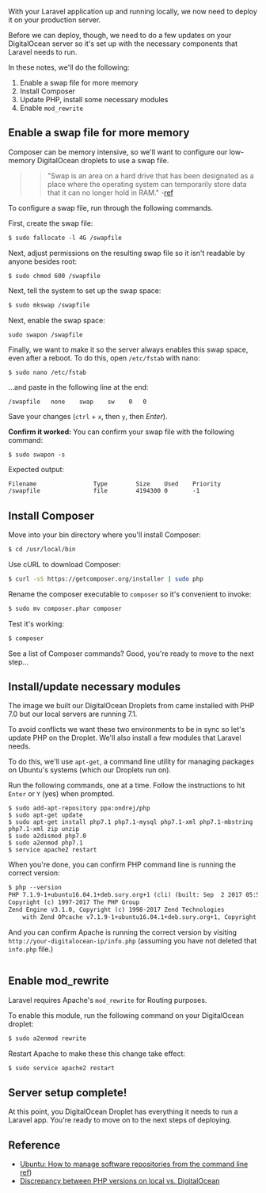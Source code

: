 With your Laravel application up and running locally, we now need to deploy it on your production server.

Before we can deploy, though, we need to do a few updates on your DigitalOcean server so it's set up with the necessary components that Laravel needs to run.

In these notes, we'll do the following:

1. Enable a swap file for more memory
2. Install Composer
3. Update PHP, install some necessary modules
3. Enable `mod_rewrite`


## Enable a swap file for more memory
Composer can be memory intensive, so we'll want to configure our low-memory DigitalOcean droplets to use a swap file.

>> "Swap is an area on a hard drive that has been designated as a place where the operating system can temporarily store data that it can no longer hold in RAM." -[ref](https://www.digitalocean.com/community/tutorials/how-to-add-swap-on-ubuntu-14-04)

To configure a swap file, run through the following commands.

First, create the swap file:

```xml
$ sudo fallocate -l 4G /swapfile
```

Next, adjust permissions on the resulting swap file so it isn't readable by anyone besides root:

```
$ sudo chmod 600 /swapfile
```

Next, tell the system to set up the swap space:

```xml
$ sudo mkswap /swapfile
```

Next, enable the swap space:

```
sudo swapon /swapfile
```

Finally, we want to make it so the server always enables this swap space, even after a reboot. To do this, open `/etc/fstab` with nano:

```
$ sudo nano /etc/fstab
```

...and paste in the following line at the end:

```
/swapfile   none    swap    sw    0   0
```

Save your changes (`ctrl` + `x`, then `y`, then *Enter*).

__Confirm it worked:__
You can confirm your swap file with the following command:

```
$ sudo swapon -s
```

Expected output:

```xml
Filename                Type        Size    Used    Priority
/swapfile               file        4194300 0       -1
```


## Install Composer
Move into your bin directory where you'll install Composer:

```bash
$ cd /usr/local/bin
```

Use cURL to download Composer:

```bash
$ curl -sS https://getcomposer.org/installer | sudo php
```

Rename the composer executable to `composer` so it's convenient to invoke:

```bash
$ sudo mv composer.phar composer
```

Test it's working:

```bash
$ composer
```

See a list of Composer commands? Good, you're ready to move to the next step...


## Install/update necessary modules
The image we built our DigitalOcean Droplets from came installed with PHP 7.0 but our local servers are running 7.1.

To avoid conflicts we want these two environments to be in sync so let's update PHP on the Droplet. We'll also install a few modules that Laravel needs.

To do this, we'll use `apt-get`, a command line utility for managing packages on Ubuntu's systems (which our Droplets run on).

Run the following commands, one at a time. Follow the instructions to hit `Enter` or `Y` (yes) when prompted.

```
$ sudo add-apt-repository ppa:ondrej/php
$ sudo apt-get update
$ sudo apt-get install php7.1 php7.1-mysql php7.1-xml php7.1-mbstring php7.1-xml zip unzip
$ sudo a2dismod php7.0
$ sudo a2enmod php7.1
$ service apache2 restart
```

When you're done, you can confirm PHP command line is running the correct version:

```xml
$ php --version
PHP 7.1.9-1+ubuntu16.04.1+deb.sury.org+1 (cli) (built: Sep  2 2017 05:56:43) ( NTS )
Copyright (c) 1997-2017 The PHP Group
Zend Engine v3.1.0, Copyright (c) 1998-2017 Zend Technologies
    with Zend OPcache v7.1.9-1+ubuntu16.04.1+deb.sury.org+1, Copyright (c) 1999-2017, by Zend Technologies
```


And you can confirm Apache is running the correct version by visiting `http://your-digitalocean-ip/info.php` (assuming you have not deleted that `info.php` file.)

<img src='http://making-the-internet.s3.amazonaws.com/laravel-digitalocean-post-php-upgrade-apache@2x.png' style='max-width:654px;' alt=''>


## Enable mod_rewrite
Laravel requires Apache's `mod_rewrite` for Routing purposes.

To enable this module, run the following command on your DigitalOcean droplet:

```xml
$ sudo a2enmod rewrite
```

Restart Apache to make these this change take effect:
```xml
$ sudo service apache2 restart
```




## Server setup complete!
At this point, you DigitalOcean Droplet has everything it needs to run a Laravel app. You're ready to move on to the next steps of deploying.


## Reference

+ [Ubuntu: How to manage software repositories from the command line](https://help.ubuntu.com/community/Repositories/CommandLine)
[ref](https://gist.github.com/susanBuck/f949e701c239a7468de64cd89fe0347b))
+ [Discrepancy between PHP versions on local vs. DigitalOcean](https://gist.github.com/susanBuck/f949e701c239a7468de64cd89fe0347b)
